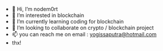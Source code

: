 - 👋 Hi, I’m nodem0rt
- 👀 I’m interested in blockchain
- 🌱 I’m currently learning coding for blockchain
- 💞️ I’m looking to collaborate on crypto / blockchain project  
- 📫 you can reach me on email : yogissaputra@hotmail.com
- thx!

<!---
ceneszzz/ceneszzz is a ✨ special ✨ repository because its `README.md` (this file) appears on your GitHub profile.
You can click the Preview link to take a look at your changes.
--->
